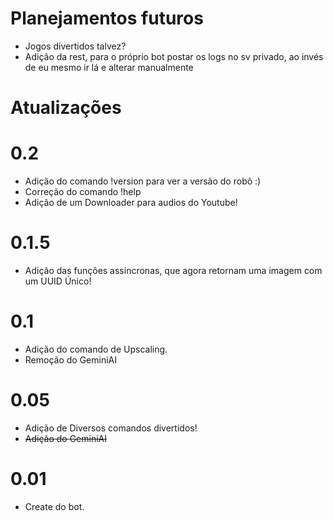 # Planejamentos futuros
- Jogos divertidos talvez?
- Adição da rest, para o próprio bot postar os logs no sv privado, ao invés de eu mesmo ir lá e alterar manualmente

# Atualizações

# 0.2
- Adição do comando !version para ver a versão do robô :)
- Correção do comando !help
- Adição de um Downloader para audios do Youtube!

# 0.1.5
- Adição das funções assíncronas, que agora retornam uma imagem com um UUID Único!

# 0.1
- Adição do comando de Upscaling.
- Remoção do GeminiAI

# 0.05
- Adição de Diversos comandos divertidos!
- ~~Adição do GeminiAI~~

# 0.01
- Create do bot.
